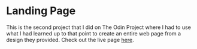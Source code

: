 # Landing Page
This is the second project that I did on The Odin Project where I had to use what I had learned up to that point to create an entire web page from a design they provided.
Check out the live page [here](https://anabargau.github.io/landing-page/).
